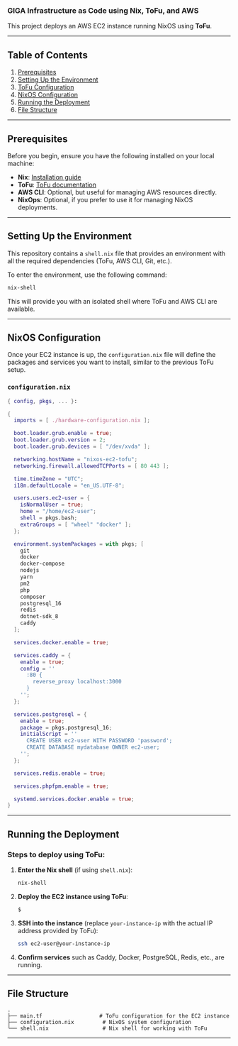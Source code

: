 
### GIGA Infrastructure as Code using Nix, ToFu, and AWS

This project deploys an AWS EC2 instance running NixOS using **ToFu**.

---

## Table of Contents

1. [Prerequisites](#prerequisites)
2. [Setting Up the Environment](#setting-up-the-environment)
3. [ToFu Configuration](#tofu-configuration)
4. [NixOS Configuration](#nixos-configuration)
5. [Running the Deployment](#running-the-deployment)
6. [File Structure](#file-structure)

---

## Prerequisites

Before you begin, ensure you have the following installed on your local machine:

- **Nix**: [Installation guide](https://nixos.org/download.html)
- **ToFu**: [ToFu documentation](https://github.com/NixOS/tofu)
- **AWS CLI**: Optional, but useful for managing AWS resources directly.
- **NixOps**: Optional, if you prefer to use it for managing NixOS deployments.

---

## Setting Up the Environment

This repository contains a `shell.nix` file that provides an environment with all the required dependencies (ToFu, AWS CLI, Git, etc.).

To enter the environment, use the following command:

```bash
nix-shell
```

This will provide you with an isolated shell where ToFu and AWS CLI are available.

---

## NixOS Configuration

Once your EC2 instance is up, the `configuration.nix` file will define the packages and services you want to install, similar to the previous ToFu setup.

### `configuration.nix`

```nix
{ config, pkgs, ... }:

{
  imports = [ ./hardware-configuration.nix ];

  boot.loader.grub.enable = true;
  boot.loader.grub.version = 2;
  boot.loader.grub.devices = [ "/dev/xvda" ];

  networking.hostName = "nixos-ec2-tofu";
  networking.firewall.allowedTCPPorts = [ 80 443 ];

  time.timeZone = "UTC";
  i18n.defaultLocale = "en_US.UTF-8";

  users.users.ec2-user = {
    isNormalUser = true;
    home = "/home/ec2-user";
    shell = pkgs.bash;
    extraGroups = [ "wheel" "docker" ];
  };

  environment.systemPackages = with pkgs; [
    git
    docker
    docker-compose
    nodejs
    yarn
    pm2
    php
    composer
    postgresql_16
    redis
    dotnet-sdk_8
    caddy
  ];

  services.docker.enable = true;

  services.caddy = {
    enable = true;
    config = ''
      :80 {
        reverse_proxy localhost:3000
      }
    '';
  };

  services.postgresql = {
    enable = true;
    package = pkgs.postgresql_16;
    initialScript = ''
      CREATE USER ec2-user WITH PASSWORD 'password';
      CREATE DATABASE mydatabase OWNER ec2-user;
    '';
  };

  services.redis.enable = true;

  services.phpfpm.enable = true;

  systemd.services.docker.enable = true;
}
```

---

## Running the Deployment

### Steps to deploy using **ToFu**:

1. **Enter the Nix shell** (if using `shell.nix`):
   ```bash
   nix-shell
   ```

2. **Deploy the EC2 instance using ToFu**:
   ```bash
   $
   ```

3. **SSH into the instance** (replace `your-instance-ip` with the actual IP address provided by ToFu):
   ```bash
   ssh ec2-user@your-instance-ip
   ```

4. **Confirm services** such as Caddy, Docker, PostgreSQL, Redis, etc., are running.

---

## File Structure

```
.
├── main.tf                  # ToFu configuration for the EC2 instance
├── configuration.nix         # NixOS system configuration
└── shell.nix                 # Nix shell for working with ToFu
```

---